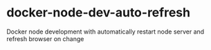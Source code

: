 # docker-node-dev-auto-refresh
Docker node development with automatically restart node server and refresh browser on change
